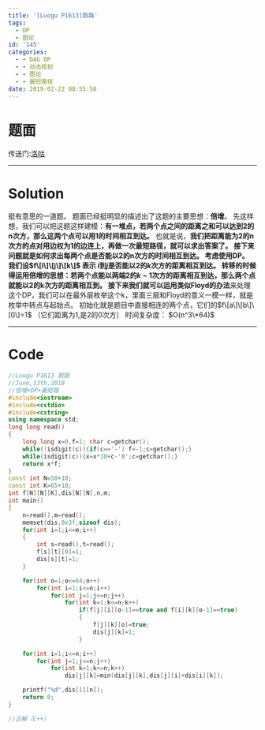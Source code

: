 ```yaml
---
title: '[Luogu P1613]跑路'
tags:
  - DP
  - 图论
id: '145'
categories:
  - - DAG DP
  - - 动态规划
  - - 图论
  - - 最短路径
date: 2019-02-22 08:55:58
---
```


# 题面

传送门:[洛咕](https://www.luogu.org/problemnew/show/P1613)

* * *

# Solution

挺有意思的一道题。 题面已经挺明显的描述出了这题的主要思想：**倍增**。 先这样想，我们可以把这题这样建模：**有一堆点，若两个点之间的距离之和可以达到2的n次方，那么这两个点可以用1的时间相互到达。** 也就是说，**我们把距离能为2的n次方的点对用边权为1的边连上，再做一次最短路径，**就可以求出答案了。 接下来问题就是如何求出每两个点是否能以2的n次方的时间相互到达。 考虑使用DP。 **我们设$f\[i\]\[j\]\[k\]$ 表示 $i$到$j$是否能以$2$的$k$次方的距离相互到达。** 转移的时候得运用倍增的思想：若两个点能以两端$2$的$k-1$次方的距离相互到达，那么两个点就能以2的k次方的距离相互到。 接下来我们就可以运用**类似Floyd的办法**来处理这个DP，我们可以在最外层枚举这个k，里面三层和Floyd的意义一模一样，就是枚举中转点与起始点。 初始化就是题目中直接相连的两个点，它们的$f\[a\]\[b\]\[0\]=1$ （它们距离为1,是2的0次方） 时间复杂度： $O(n^3\*64)$

* * *

# Code

```cpp
//Luogu P1613 跑路
//June,13th,2018
//倍增+DP+最短路
#include<iostream>
#include<cstdio>
#include<cstring>
using namespace std;
long long read()
{
    long long x=0,f=1; char c=getchar();
    while(!isdigit(c)){if(c=='-') f=-1;c=getchar();}
    while(isdigit(c)){x=x*10+c-'0';c=getchar();}
    return x*f;
}
const int N=50+10;
const int K=65+10;
int f[N][N][K],dis[N][N],n,m;
int main()
{
    n=read(),m=read();
    memset(dis,0x3f,sizeof dis);
    for(int i=1;i<=m;i++)
    {
        int s=read(),t=read();
        f[s][t][0]=1;
        dis[s][t]=1;
    }

    for(int o=1;o<=64;o++)
        for(int i=1;i<=n;i++)
            for(int j=1;j<=n;j++)
                for(int k=1;k<=n;k++)
                    if(f[j][i][o-1]==true and f[i][k][o-1]==true)
                    {
                        f[j][k][o]=true;
                        dis[j][k]=1;
                    }

    for(int i=1;i<=n;i++)
        for(int j=1;j<=n;j++)
            for(int k=1;k<=n;k++)
                dis[j][k]=min(dis[j][k],dis[j][i]+dis[i][k]);

    printf("%d",dis[1][n]);
    return 0;
}

//正解（C++）
```